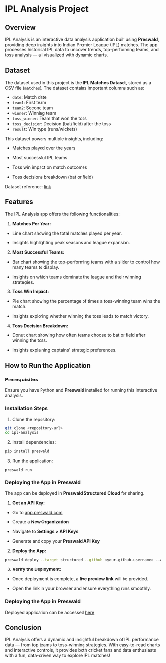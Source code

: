 
# IPL Analysis Project

## Overview

IPL Analysis is an interactive data analysis application built using **Preswald**, providing deep insights into Indian Premier League (IPL) matches. The app processes historical IPL data to uncover trends, top-performing teams, and toss analysis — all visualized with dynamic charts.

## Dataset

The dataset used in this project is the **IPL Matches Dataset**, stored as a CSV file (`matches`). The dataset contains important columns such as:

-  `date`: Match date
-  `team1`: First team
-  `team2`: Second team
-  `winner`: Winning team
-  `toss_winner`: Team that won the toss
-  `toss_decision`: Decision (bat/field) after the toss
-  `result`: Win type (runs/wickets)

This dataset powers multiple insights, including:

- Matches played over the years

- Most successful IPL teams

- Toss win impact on match outcomes

- Toss decisions breakdown (bat or field)

Dataset reference: [link](https://www.kaggle.com/datasets/patrickb1912/ipl-complete-dataset-20082020)

## Features

The IPL Analysis app offers the following functionalities:

1. **Matches Per Year:**

- Line chart showing the total matches played per year.

- Insights highlighting peak seasons and league expansion.

2. **Most Successful Teams:**

- Bar chart showing the top-performing teams with a slider to control how many teams to display.

- Insights on which teams dominate the league and their winning strategies.

3. **Toss Win Impact:**

- Pie chart showing the percentage of times a toss-winning team wins the match.

- Insights exploring whether winning the toss leads to match victory.

4. **Toss Decision Breakdown:**

- Donut chart showing how often teams choose to bat or field after winning the toss.

- Insights explaining captains' strategic preferences. 

## How to Run the Application

### Prerequisites

Ensure you have Python and **Preswald** installed for running this interactive analysis.

### Installation Steps

1. Clone the repository:

```bash
git clone <repository-url>
cd ipl-analysis
```

2. Install dependencies:

```bash
pip install preswald
```  

3. Run the application:

```bash
preswald run
```

### Deploying the App in Preswald

The app can be deployed in **Preswald Structured Cloud** for sharing.

1. **Get an API Key:**

- Go to [app.preswald.com](https://app.preswald.com)

- Create a **New Organization**

- Navigate to **Settings > API Keys**

- Generate and copy your **Preswald API Key**

2. **Deploy the App:**

```bash
preswald deploy --target structured --github <your-github-username> --api-key <structured-api-key> hello.py
```

3. **Verify the Deployment:**

- Once deployment is complete, a **live preview link** will be provided.

- Open the link in your browser and ensure everything runs smoothly.

### Deploying the App in Preswald
Deployed application can be accessed [here](https://ipl-matches-452694-muijl6pm-ndjz2ws6la-ue.a.run.app/)

## Conclusion

IPL Analysis offers a dynamic and insightful breakdown of IPL performance data — from top teams to toss-winning strategies. With easy-to-read charts and interactive controls, it provides both cricket fans and data enthusiasts with a fun, data-driven way to explore IPL matches!